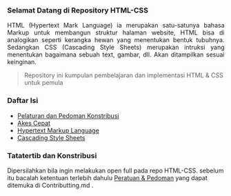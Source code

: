 ### Selamat Datang di Repository HTML-CSS

<p align="justify"> HTML (Hypertext Mark Language) ia merupakan satu-satunya bahasa Markup untuk membangun struktur halaman website, HTML bisa di analogikan seperti kerangka hewan yang menentukan bentuk tubuhnya. Sedangkan CSS (Cascading Style Sheets) merupakan intruksi yang menentukan bagaimana sebuah text, gambar, dll. Akan ditampilkan sesuai keinginan. </p>

> Repository ini kumpulan pembelajaran dan implementasi HTML & CSS untuk pemula

### Daftar Isi
* [Pelaturan dan Pedoman Konstribusi]()
* [Akes Cepat]()
* [Hypertext Markup Language]()
* [Cascading Style Sheets]() 

### Tatatertib dan Konstribusi
Dipersilahkan bila ingin melakukan open full pada repo HTML-CSS. sebelum itu bacalah ketentuan terlebih dahulu [Peratuan & Pedoman](Contributting.md) yang dapat ditemuka di Contributting.md . 
